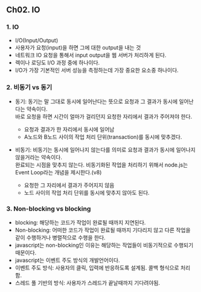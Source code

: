 ## Ch02. IO

### 1. IO
- I/O(Input/Output)
- 사용자가 요청(input)을 하면 그에 대한 output을 내는 것
- 네트워크 IO 요청을 통해서 input output을 웹 서버가 처리하게 된다.
- 렉이나 로딩도 I/O 과정 중에 하나이다.
- I/O가 가장 기본적인 서버 성능을 측정하는데 가장 중요한 요소중 하나이다.

### 2. 비동기 vs 동기
- 동기: 동기는 말 그대로 동시에 일어난다는 뜻으로 요청과 그 결과가 동시에 일어난다는 약속이다.  
바로 요청을 하면 시간이 얼마가 걸리던지 요청한 자리에서 결과가 주어져야 한다.
  - 요청과 결과가 한 자리에서 동시에 일어남
  - A노드와 B노드 사이의 작업 처리 단위(transaction)를 동시에 맞추겠다.  

- 비동기: 비동기는 동시에 일어나지 않는다를 의미로 요청과 결과가 동시에 일어나지 않을거라는 약속이다.  
완료되는 시점을 맞추지 않는다. 
비동기화된 작업을 처리하기 위해서 node.js는 Event Loop라는 개념을 제시한다.(v8)
  - 요청한 그 자리에서 결과가 주어지지 않음
  - 노드 사이의 작업 처리 단위를 동시에 맞추지 않아도 된다.

### 3. Non-blocking vs blocking
- blocking: 해당하는 코드가 작업이 완료될 때까지 지연된다.
- Non-blocking: 어떠한 코드가 작업이 완료될 때까지 기다리지 않고 다른 작업을 같이 수행하거나 병렬적으로 수행을 한다.
- javascript는 non-blocking인 이유는 해당하는 작업들이 비동기적으로 수행되기 때문이다.
- javascript는 이벤트 주도 방식의 개발언어이다.
- 이벤트 주도 방식: 사용자의 클릭, 입력에 반응하도록 설계됨. 콜백 형식으로 처리함.
- 스레드 풀 기반의 방식: 사용자가 스레드가 끝날때까지 기다려야됨.